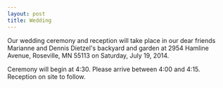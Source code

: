 ```yaml
---
layout: post
title: Wedding
---
```


Our wedding ceremony and reception will take place in our dear friends Marianne and Dennis Dietzel's backyard and garden at 2954 Hamline Avenue, Roseville, MN 55113 on Saturday, July 19, 2014.

Ceremony will begin at 4:30. Please arrive between 4:00 and 4:15. Reception on site to follow.
